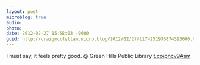 ```yaml
---
layout: post
microblog: true
audio: 
photo: 
date: 2012-02-27 15:58:03 -0600
guid: http://craigmcclellan.micro.blog/2012/02/27/t174251976874393600.html
---
```

I must say, it feels pretty good.   @ Green Hills Public Library [t.co/pncv9Asm](http://t.co/pncv9Asm)
